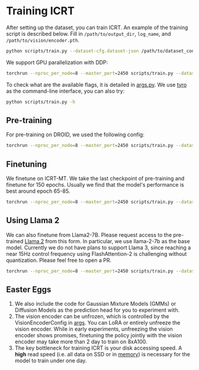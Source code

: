 # Training ICRT 

After setting up the dataset, you can train ICRT. An example of the training script is described below. Fill in `/path/to/output_dir`, `log_name`, and `/path/to/vision/encoder.pth`. 
```bash 
python scripts/train.py --dataset-cfg.dataset-json /path/to/dataset_config.json --logging-cfg.output-dir /path/to/output_dir --logging-cfg.log-name log_name --optimizer-cfg.warmup-epochs 1.25 --trainer-cfg.epochs 125 --model-cfg.vision-encoder-cfg.vision-encoder /path/to/vision/encoder.pth --model-cfg.policy-cfg.scratch-llama-config config/model_config/custom_transformer.json --dataset-cfg.non-overlapping 32 --trainer-cfg.accum-iter 32 --shared-cfg.batch-size 2
```
We support GPU parallelization with DDP: 
```bash
torchrun --nproc_per_node=8 --master_port=2450 scripts/train.py --dataset-cfg.dataset-json /path/to/dataset_config.json --logging-cfg.output-dir /path/to/output_dir --logging-cfg.log-name log_name --optimizer-cfg.warmup-epochs 1.25 --trainer-cfg.epochs 125 --model-cfg.vision-encoder-cfg.vision-encoder /path/to/vision/encoder.pth --model-cfg.policy-cfg.scratch-llama-config config/model_config/custom_transformer.json --dataset-cfg.non-overlapping 32 --trainer-cfg.accum-iter 4 --shared-cfg.batch-size 2
```

To check what are the available flags, it is detailed in [args.py](icrt/util/args.py). We use [tyro](https://brentyi.github.io/tyro/) as the command-line interface, you can also try:
```bash 
python scripts/train.py -h
```

## Pre-training
For pre-training on DROID, we used the following config:
```bash
torchrun --nproc_per_node=8 --master_port=2450 scripts/train.py --dataset-cfg.dataset-json config/droid_10k_dataset_config.json --logging-cfg.output-dir /path/to/output_dir --logging-cfg.log-name pretrain_droid --optimizer-cfg.warmup-epochs 0.5 --trainer-cfg.epochs 4 --model-cfg.vision-encoder-cfg.vision-encoder /path/to/vision/encoder.pth --dataset-cfg.non-overlapping 50 --optimizer-cfg.lr 1e-3 --model-cfg.policy-cfg.phase pretrain --shared-cfg.save-every 1 --model-cfg.policy-cfg.scratch-llama-config config/model_config/custom_transformer.json
```

## Finetuning 
We finetune on ICRT-MT. We take the last checkpoint of pre-training and finetune for 150 epochs. Usually we find that the model's performance is best around epoch 65-85. 
```bash
torchrun --nproc_per_node=8 --master_port=2450 scripts/train.py --dataset-cfg.dataset-json config/dataset_config.json --logging-cfg.output-dir /path/to/output_dir --logging-cfg.log-name finetune_icrt_mt --optimizer-cfg.warmup-epochs 1.25 --trainer-cfg.epochs 125 --model-cfg.vision-encoder-cfg.vision-encoder /path/to/vision/encoder.pth --dataset-cfg.num-repeat-traj 2 --model-cfg.policy-cfg.no-prompt-loss --model-cfg.policy-cfg.phase pretrain --model-cfg.policy-cfg.scratch-llama-config config/model_config/custom_transformer.json --dataset-cfg.non-overlapping 32 --shared-cfg.save-every 5 --dataset-cfg.shuffle-repeat-traj --optimizer-cfg.lr 5e-4 --model-cfg.policy-cfg.pretrained-path /path/to/output_dir/pretrain_droid/checkpoint-3.pth
```

## Using Llama 2
We can also finetune from Llama2-7B. Please request access to the pre-trained [Llama 2](https://llama.meta.com/llama2/) from this form. In particular, we use llama-2-7b as the base model. Currently we do not have plans to support Llama 3, since reaching a near 15Hz control frequency using FlashAttention-2 is challenging without quantization. Please feel free to open a PR.
```bash
torchrun --nproc_per_node=8 --master_port=2450 scripts/train.py --dataset-cfg.dataset-json config/dataset_config.json --logging-cfg.output-dir /path/to/output_dir --logging-cfg.log-name finetune_icrt_llama2_7b --optimizer-cfg.warmup-epochs 1.25 --trainer-cfg.epochs 125 --model-cfg.vision-encoder-cfg.vision-encoder /path/to/vision/encoder.pth --dataset-cfg.num-repeat-traj 2 --model-cfg.policy-cfg.no-prompt-loss --model-cfg.policy-cfg.phase finetune --dataset-cfg.non-overlapping 32 --shared-cfg.save-every 5 --dataset-cfg.rebalance-tasks --dataset-cfg.shuffle-repeat-traj --optimizer-cfg.lr 5e-4 --model-cfg.policy-cfg.lora-rank 32 --model-cfg.policy-cfg.llama-ckpt-dir /path/to/llama-2/llama-2-7b
```

## Easter Eggs
1. We also include the code for Gaussian Mixture Models (GMMs) or Diffusion Models as the prediction head for you to experiment with. 
2. The vision encoder can be unfrozen, which is controlled by the VisionEncoderConfig in [args](icrt/util/args.py). You can LoRA or entirely unfreeze the vision encoder. While in early experiments, unfreezing the vision encoder shows promises, finetuning the policy jointly with the vision encoder may take more than 2 day to train on 8xA100.
3. The key bottleneck for training ICRT is your disk accessing speed. A **high** read speed (i.e. all data on SSD or in [memory](https://superuser.com/questions/45342/when-should-i-use-dev-shm-and-when-should-i-use-tmp)) is necessary for the model to train under one day. 